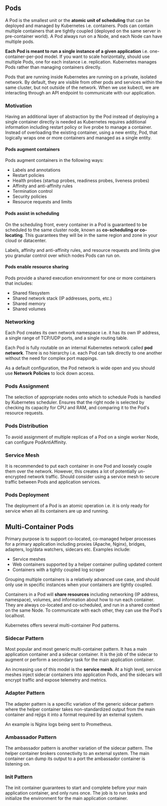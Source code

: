 ## Pods

A Pod is the smallest unit or the **atomic unit of scheduling** that can be deployed and managed by Kubernetes i.e. containers. Pods can contain multiple containers that are tightly coupled (deployed on the same server in pre-container world). A Pod always run on a Node, and each Node can have multiple pods.

**Each Pod is meant to run a single instance of a given application** i.e. one-container-per-pod model. If you want to scale horizontally, should use multiple Pods, one for each instance i.e. replication. Kubernetes manages Pods rather than managing containers directly.

Pods that are running inside Kubernetes are running on a private, isolated network. By default, they are visible from other pods and services within the same cluster, but not outside of the network. When we use kubectl, we are interacting through an API endpoint to communicate with our application.

### Motivation

Having an additional layer of abstraction by the Pod instead of deploying a single container directly is needed as Kubernetes requires additional information including restart policy or live probe to manage a container. Instead of overloading the existing container, using a new entity, Pod, that logically wraps one or more containers and managed as a single entity.

#### Pods augment containers

Pods augment containers in the following ways:

- Labels and annotations
- Restart policies
- Health probes (startup probes, readiness probes, liveness probes)
- Affinity and anti-affinity rules
- Termination control
- Security policies
- Resource requests and limits

#### Pods assist in scheduling

On the scheduling front, every container in a Pod is guaranteed to be scheduled to the same cluster node, known as **co-scheduling or co-locating**. This guarantees they will be in the same region and zone in your cloud or datacenter.

Labels, affinity and anti-affinity rules, and resource requests and limits give you granular control over which nodes Pods can run on.

#### Pods enable resource sharing

Pods provide a shared execution environment for one or more containers that includes:

- Shared filesystem
- Shared network stack (IP addresses, ports, etc.)
- Shared memory
- Shared volumes

### Networking

Each Pod creates its own network namespace i.e. it has its own IP address, a single range of TCP/UDP ports, and a single routing table.

Each Pod is fully routable on an internal Kubernetes network called **pod network**. There is no hierarchy i.e. each Pod can talk directly to one another without the need for complex port mappings.

As a default configuration, the Pod network is wide open and you should use **Network Policies** to lock down access.

### Pods Assignment

The selection of appropriate nodes onto which to schedule Pods is handled by Kubernetes scheduler. Ensures that the right node is selected by checking its capacity for CPU and RAM, and comparing it to the Pod's resource requests.

### Pods Distribution

To avoid assignment of multiple replicas of a Pod on a single worker Node, can configure PodAntiAffinity.

### Service Mesh

It is recommended to put each container in one Pod and loosely couple them over the network. However, this creates a lot of potentially un-encrypted network traffic. Should consider using a service mesh to secure traffic between Pods and application services.

### Pods Deployment

The deployment of a Pod is an atomic operation i.e. it is only ready for service when all its containers are up and running.

## Multi-Container Pods

Primary purpose is to support co-located, co-managed helper processes for a primary application including proxies (Apache, Nginx), bridges, adapters, log/data watchers, sidecars etc. Examples include:

- Service meshes
- Web containers supported by a helper container pulling updated content
- Containers with a tightly coupled log scraper

Grouping multiple containers is a relatively advanced use case, and should only use in specific instances when your containers are tightly coupled.

Containers in a Pod will **share resources** including networking (IP address, namespace), volumes, and information about how to run each container. They are always co-located and co-scheduled, and run in a shared context on the same Node. To communicate with each other, they can use the Pod's localhost.

Kubernetes offers several multi-container Pod patterns.

### Sidecar Pattern

Most popular and most generic multi-container pattern. It has a main application container and a sidecar container. It is the job of the sidecar to augment or perform a secondary task for the main application container.

An increasing use of this model is the **service mesh**. At a high level, service meshes inject sidecar containers into application Pods, and the sidecars will encrypt traffic and expose telemetry and metrics.

### Adapter Pattern

The adapter pattern is a specific variation of the generic sidecar pattern where the helper container takes non-standardized output from the main container and rejigs it into a format required by an external system.

An example is Nginx logs being sent to Prometheus.

### Ambassador Pattern

The ambassador pattern is another variation of the sidecar pattern. The helper container brokers connectivity to an external system. The main container can dump its output to a port the ambassador container is listening on.

### Init Pattern

The init container guarantees to start and complete before your main application container, and only runs once. The job is to run tasks and initialize the environment for the main application container.
